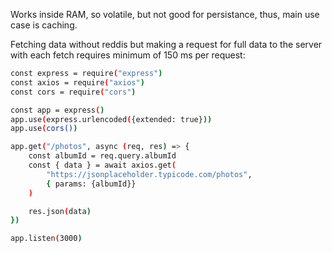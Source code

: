 Works inside RAM, so volatile, but not good for persistance, thus, main use case is caching.

Fetching data without reddis but making a request for full data to the server with each fetch requires minimum of 150 ms per request:

```sh
const express = require("express")
const axios = require("axios")
const cors = require("cors")

const app = express()
app.use(express.urlencoded({extended: true}))
app.use(cors())

app.get("/photos", async (req, res) => {
    const albumId = req.query.albumId
    const { data } = await axios.get(
        "https://jsonplaceholder.typicode.com/photos",
        { params: {albumId}}
    )

    res.json(data)
})

app.listen(3000)
```
